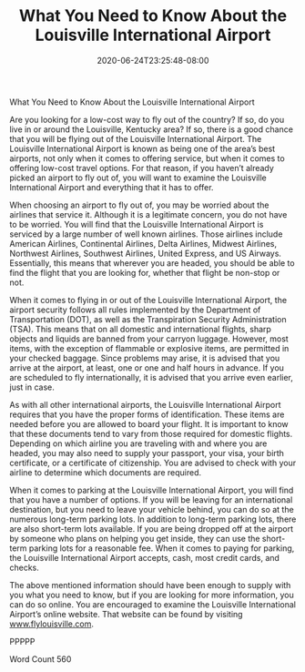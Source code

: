 ﻿---
title: "What You Need to Know About the Louisville International Airport"
date: 2020-06-24T23:25:48-08:00
description: "International Airports Tips for Web Success"
featured_image: "/images/International Airports.jpg"
tags: ["International Airports"]
---

What You Need to Know About the Louisville International Airport

Are you looking for a low-cost way to fly out of the country?  If so, do you live in or around the Louisville, Kentucky area?  If so, there is a good chance that you will be flying out of the Louisville International Airport.  The Louisville International Airport is known as being one of the area’s best airports, not only when it comes to offering service, but when it comes to offering low-cost travel options.  For that reason, if you haven’t already picked an airport to fly out of, you will want to examine the Louisville International Airport and everything that it has to offer.

When choosing an airport to fly out of, you may be worried about the airlines that service it. Although it is a legitimate concern, you do not have to be worried. You will find that the Louisville International Airport is serviced by a large number of well known airlines. Those airlines include American Airlines, Continental Airlines, Delta Airlines, Midwest Airlines, Northwest Airlines, Southwest Airlines, United Express, and US Airways.  Essentially, this means that wherever you are headed, you should be able to find the flight that you are looking for, whether that flight be non-stop or not.

When it comes to flying in or out of the Louisville International Airport, the airport security follows all rules implemented by the Department of Transportation (DOT), as well as the Transpiration Security Administration (TSA). This means that on all domestic and international flights, sharp objects and liquids are banned from your carryon luggage.  However, most items, with the exception of flammable or explosive items, are permitted in your checked baggage.  Since problems may arise, it is advised that you arrive at the airport, at least, one or one and half hours in advance. If you are scheduled to fly internationally, it is advised that you arrive even earlier, just in case.

As with all other international airports, the Louisville International Airport requires that you have the proper forms of identification. These items are needed before you are allowed to board your flight. It is important to know that these documents tend to vary from those required for domestic flights. Depending on which airline you are traveling with and where you are headed, you may also need to supply your passport, your visa, your birth certificate, or a certificate of citizenship.  You are advised to check with your airline to determine which documents are required. 

When it comes to parking at the Louisville International Airport, you will find that you have a number of options. If you will be leaving for an international destination, but you need to leave your vehicle behind, you can do so at the numerous long-term parking lots. In addition to long-term parking lots, there are also short-term lots available. If you are being dropped off at the airport by someone who plans on helping you get inside, they can use the short-term parking lots for a reasonable fee.  When it comes to paying for parking, the Louisville International Airport accepts, cash, most credit cards, and checks. 

The above mentioned information should have been enough to supply with you what you need to know, but if you are looking for more information, you can do so online. You are encouraged to examine the Louisville International Airport’s online website. That website can be found by visiting www.flylouisville.com. 

PPPPP

Word Count 560

